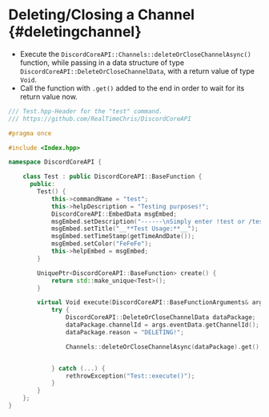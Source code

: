 Deleting/Closing a Channel {#deletingchannel}
============
- Execute the `DiscordCoreAPI::Channels::deleteOrCloseChannelAsync()` function, while passing in a data structure of type `DiscordCoreAPI::DeleteOrCloseChannelData`, with a return value of type `Void`.
- Call the function with `.get()` added to the end in order to wait for its return value now.

```cpp
/// Test.hpp-Header for the "test" command.
/// https://github.com/RealTimeChris/DiscordCoreAPI

#pragma once

#include <Index.hpp>

namespace DiscordCoreAPI {

	class Test : public DiscordCoreAPI::BaseFunction {
	  public:
		Test() {
			this->commandName = "test";
			this->helpDescription = "Testing purposes!";
			DiscordCoreAPI::EmbedData msgEmbed;
			msgEmbed.setDescription("------\nSimply enter !test or /test!\n------");
			msgEmbed.setTitle("__**Test Usage:**__");
			msgEmbed.setTimeStamp(getTimeAndDate());
			msgEmbed.setColor("FeFeFe");
			this->helpEmbed = msgEmbed;
		}

		UniquePtr<DiscordCoreAPI::BaseFunction> create() {
			return std::make_unique<Test>();
		}

		virtual Void execute(DiscordCoreAPI::BaseFunctionArguments& args) {
			try {
				DiscordCoreAPI::DeleteOrCloseChannelData dataPackage;
				dataPackage.channelId = args.eventData.getChannelId();
				dataPackage.reason = "DELETING!";

				Channels::deleteOrCloseChannelAsync(dataPackage).get();


			} catch (...) {
				rethrowException("Test::execute()");
			}
		}
	};
}
```
